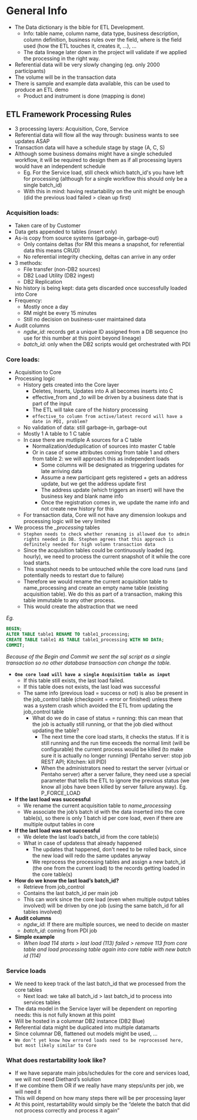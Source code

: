 # General Info

* The Data dictionary is the bible for ETL Development.
  * Info: table name, column name, data type, business description, column definition, business rules over the field, where is the field used (how the ETL touches it, creates it, …), …
  * The data lineage later down in the project will validate if we applied the processing in the right way.
* Referential data will be very slowly changing (eg. only 2000 participants)
* The volume will be in the transaction data
* There is sample and example data available, this can be used to produce an ETL demo
  * Product and instrument is done (mapping is done)

## ETL Framework Processing Rules

* 3 processing layers: Acquisition, Core, Service
* Referential data will flow all the way through: business wants to see updates ASAP
* Transaction data will have a schedule stage by stage (A, C, S)
* Although some business domains might have a single scheduled workflow, it will be required to design them as if all processing layers would have an independent schedule
  * Eg. For the Service load, still check which batch_id's you have left for processing (although for a single workflow this should only be a single batch_id)
  * With this in mind: having restartability on the unit might be enough (did the previous load failed > clean up first)

### Acquisition loads:

* Taken care of by Customer
* Data gets appended to tables (insert only)
* As-is copy from source systems (garbage-in, garbage-out)
  * Only contains deltas (for RM this means a snapshot, for referential data this means CRUD)
  * No referential integrity checking, deltas can arrive in any order
* 3 methods:
  * File transfer (non-DB2 sources)
  * DB2 Load Utility (DB2 ingest)
  * DB2 Replication
* No history is being kept: data gets discarded once successfully loaded into Core
* Frequency:
  * Mostly once a day
  * RM might be every 15 minutes
  * Still no decision on business-user maintained data
* Audit columns
  * *ngdw_id*: records get a unique ID assigned from a DB sequence (no use for this number at this point beyond lineage)
  * *batch_id*: only when the DB2 scripts would get orchestrated with PDI

### Core loads:

* Acquisition to Core
* Processing logic
  * History gets created into the Core layer
    * Deletes, Inserts, Updates into A all becomes inserts into C
    * effective_from and \_to will be driven by a business date that is part of the input
    * The ETL will take care of the history processing
    * `effective_to column from active/latest record will have a date in PDI, problem?`
  * No validation of data: still garbage-in, garbage-out
  * Mostly 1 A table to 1 C table
  * In case there are mutliple A sources for a C table
    * Normalization/deduplication of sources into master C table
    * Or in case of some attributes coming from table 1 and others from table 2: we will approach this as independent loads
      * Some columns will be designated as triggering updates for late arriving data
      * Assume a new participant gets registered + gets an address update, but we get the address update first
      * The address update (which triggers an insert) will have the business key and blank name info
      * Once the registration comes in, we update the name info and not create new history for this
  * For transaction data, Core will not have any dimension lookups and processing logic will be very limited
* We process the *_processing* tables
  * `Stephen needs to check whether renaming is allowed due to admin rights needed in DB. Stephen agrees that this approach is definitely needed for high volumn transaction data`
  * Since the acquisition tables could be continuously loaded (eg. hourly), we need to process the current snapshot of it while the core load starts. 
  * This snapshot needs to be untouched while the core load runs (and potentially needs to restart due to failure)
  * Therefore we would rename the current acquisition table to name_processing and create an empty name table (existing acquisition table). We do this as part of a transaction, making this table immutable to any other process.
  * This would create the abstraction that we need

*Eg.*

```sql
BEGIN;
ALTER TABLE table1 RENAME TO table1_processing;
CREATE TABLE table1 AS TABLE table1_processing WITH NO DATA;
COMMIT;
```

*Because of the Begin and Commit we sent the sql script as a single transaction so no other database transaction can change the table.*

* __`One core load will have a single Acquisition table as input`__
  * If this table still exists, the last load failed. 
  * If this table does not exists, the last load was successful
  * The same info (previous load = success or not) is also be present in the job_control table (checkpoint = error or finished) unless there was a system crash which avoided the ETL from updating the job_control table
    * What do we do in case of status = running: this can mean that the job is actually still running, or that the job died without updating the table? 
      * The next time the core load starts, it checks the status. If it is still running and the run time exceeds the normal limit (will be configurable) the current process would be killed (to make sure it is actually no longer running) (Pentaho server: stop job REST API; Kitchen: kill PID)
      * When the administrators need to restart the server (virtual or Pentaho server) after a server failure, they need use a special parameter that tells the ETL to ignore the previous status (we know all jobs have been killed by server failure anyway). Eg. P_FORCE_LOAD
* __If the last load was successful__
  * We rename the current acquisition table to *name*\_*processing*
  * We associate the job’s batch id with the data inserted into the core table(s), so there is only 1 batch id per core load, even if there are multiple output tables in core
* __If the last load was not successful__
  * We delete the last load’s batch_id from the core table(s)
  * What in case of updatess that already happened
    * The updates that happened, don't need to be rolled back, since the new load will redo the same updates anyway
    * We reprocess the processing tables and assign a new batch_id (the one from the current load) to the records getting loaded in the core table(s)
* __How do we know the last load’s batch_id?__
  * Retrieve from job_control
  * Contains the last batch_id per main job
  * This can work since the core load (even when multiple output tables involved) will be driven by one job (using the same batch_id for all tables involved)
* __Audit columns__
  * _ngdw_id_: If there are multiple sources, we need to decide on master
  * _batch_id_: coming from PDI job
* __Simple example__
  * _When load 114 starts > last load (113) failed > remove 113 from core table and load processing table again into core table with new batch id (114)_

### Service loads

* We need to keep track of the last batch_id that we processed from the core tables
  * Next load: we take all batch_id > last batch_id to process into services tables
* The data model in the Service layer will be dependent on reporting needs: this is not fully known at this point
* Will be hosted in a columnar DB2 instance (DB2 Blue)
* Referential data might be duplicated into multiple datamarts
* Since columnar DB, flattened out models might be used, ...
* `We don’t yet know how errored loads need to be reprocessed here, but most likely similar to Core`

### What does restartability look like?

* If we have separate main jobs/schedules for the core and services load, we will not need Diethard’s solution
* If we combine them OR if we really have many steps/units per job, we will need it
* This will depend on how many steps there will be per processing layer
* At this point, restartability would simply be the “delete the batch that did not process correctly and process it again”
